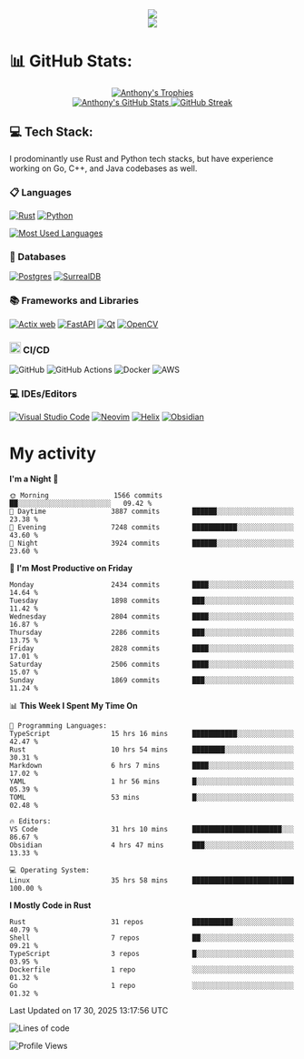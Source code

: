 
<!--profile banner-->
<div align="center">
  <img src="https://svg-banners.vercel.app/api?type=typeWriter&text1=Anthony%20Rubick&width=800&height=150" />
</div>

<!--profile views-->
<div align="center">
  <a href="https://u8views.com/github/AnthonyMichaelTDM">
    <img src="https://u8views.com/api/v1/github/profiles/68485672/views/day-week-month-total-count.svg">
  </a>
</div>

# 📊 GitHub Stats:

<!--trophies https://github.com/ryo-ma/github-profile-trophy -->
<div align="center"> 
  <a href="https://github.com/ryo-ma/github-profile-trophy">
    <picture>
      <source
        srcset="https://github-profile-trophy.vercel.app/?username=anthonymichaeltdm&theme=gitdimmed&no-frame=true&no-bg=true&column=-1"
        media="(prefers-color-scheme: dark)"
      />
      <source
        srcset="https://github-profile-trophy.vercel.app/?username=anthonymichaeltdm&theme=_____&no-frame=true&no-bg=true&column=-1"
        media="(prefers-color-scheme: light), (prefers-color-scheme: no-preference)"
      />
      <img src="https://github-profile-trophy.vercel.app/?username=anthonymichaeltdm&theme=gitdimmed&no-frame=true&no-bg=true&column=-1" alt="Anthony's Trophies" />
    </picture>
  </a>
</div>

<div align="center">
  <a href="https://github.com/anuraghazra/github-readme-stats">
    <picture>
      <source
        srcset="https://github-readme-stats.vercel.app/api?username=anthonymichaeltdm&show_icons=true&locale=en&theme=github_dark_dimmed&count_private=true&hide_border=true&include_all_commits=true"
        media="(prefers-color-scheme: dark)"
      />
      <source
        srcset="https://github-readme-stats.vercel.app/api?username=anthonymichaeltdm&show_icons=true&locale=en&theme=___&count_private=true&hide_border=true&include_all_commits=true"
        media="(prefers-color-scheme: light), (prefers-color-scheme: no-preference)"
      />
      <img src="https://github-readme-stats.vercel.app/api?username=anthonymichaeltdm&show_icons=true&locale=en&theme=github_dark_dimmed&count_private=true&hide_border=true&include_all_commits=true" alt="Anthony's GitHub Stats" />
    </picture>
  </a>
  
  <!--streak https://git.io/streak-stats -->
  <a href="https://git.io/streak-stats">
    <picture>
      <source
        srcset="https://streak-stats.demolab.com?user=AnthonyMichaelTDM&theme=github_dark_dimmed&hide_border=true"
        media="(prefers-color-scheme: dark)"
      />
      <source
        srcset="https://streak-stats.demolab.com?user=AnthonyMichaelTDM&theme=_____&hide_border=true"
        media="(prefers-color-scheme: light), (prefers-color-scheme: no-preference)"
      />
      <img src="https://streak-stats.demolab.com?user=AnthonyMichaelTDM&theme=github_dark_dimmed&hide_border=true" alt="GitHub Streak" />
    </picture>
  </a>
</div>

<!--favorite languages and tools, and most used langs-->
## 💻 Tech Stack:

I prodominantly use Rust and Python tech stacks, but have experience working on Go, C++, and Java codebases as well.

### 📋 Languages

[![Rust](https://img.shields.io/badge/rust-%23000000.svg?style=for-the-badge&logo=rust&logoColor=white)](https://rust-lang.org/)
[![Python](https://img.shields.io/badge/python-3670A0?style=for-the-badge&logo=python&logoColor=ffdd54)](https://www.python.org/)

<!--most used languages-->
  <a href="https://github.com/anuraghazra/github-readme-stats">
    <picture>
      <source
        srcset="https://github-readme-stats.vercel.app/api/top-langs?username=anthonymichaeltdm&show_icons=true&locale=en&layout=compact&theme=github_dark_dimmed&count_private=true&size_weight=0.5&count_weight=0.5&hide_border=true"
        media="(prefers-color-scheme: dark)"
      />
      <source
        srcset="https://github-readme-stats.vercel.app/api/top-langs?username=anthonymichaeltdm&show_icons=true&locale=en&layout=compact&theme=____&langs_count=8&count_private=true&size_weight=0.5&count_weight=0.5&hide_border=true"
        media="(prefers-color-scheme: light), (prefers-color-scheme: no-preference)"
      />
      <img src="https://github-readme-stats.vercel.app/api/top-langs?username=anthonymichaeltdm&show_icons=true&locale=en&layout=compact&theme=github_dark_dimmed&count_private=true&size_weight=0.5&count_weight=0.5&hide_border=true" alt="Most Used Languages" />
    </picture>
  </a>

### 💾 Databases

[![Postgres](https://img.shields.io/badge/postgres-%23316192.svg?style=for-the-badge&logo=postgresql&logoColor=white)](https://www.postgresql.org/)
[![SurrealDB](https://img.shields.io/badge/SurrealDB-FF00A0?style=for-the-badge&logo=surrealdb&logoColor=white)](https://surrealdb.com/)

### 📚 Frameworks and Libraries

[![Actix web](https://img.shields.io/badge/Actix-000?logo=actix&logoColor=fff&style=for-the-badge)](https://actix.rs/)
[![FastAPI](https://img.shields.io/badge/FastAPI-005571?style=for-the-badge&logo=fastapi)](https://fastapi.tiangolo.com/)
[![Qt](https://img.shields.io/badge/Qt-%23217346.svg?style=for-the-badge&logo=Qt&logoColor=white)](https://www.qt.io/)
[![OpenCV](https://img.shields.io/badge/opencv-%23white.svg?style=for-the-badge&logo=opencv&logoColor=white)](https://opencv.org/)

### <code><img width="20" src="https://user-images.githubusercontent.com/25181517/183868728-b2e11072-00a5-47e2-8a4e-4ebbb2b8c554.png" alt="CI/CD" title="CI/CD"/></code> CI/CD

![GitHub](https://img.shields.io/badge/GitHub-181717?logo=github&logoColor=fff&style=for-the-badge)
![GitHub Actions](https://img.shields.io/badge/github%20actions-%232671E5.svg?style=for-the-badge&logo=githubactions&logoColor=white)
![Docker](https://img.shields.io/badge/Docker-2496ED?logo=docker&logoColor=fff&style=for-the-badge)
![AWS](https://img.shields.io/badge/AWS-%23FF9900.svg?style=for-the-badge&logo=amazon-aws&logoColor=white)

### 💻 IDEs/Editors

[![Visual Studio Code](https://img.shields.io/badge/Visual%20Studio%20Code-0078d7.svg?style=for-the-badge&logo=visual-studio-code&logoColor=white)](https://code.visualstudio.com/download)
[![Neovim](https://img.shields.io/badge/NeoVim-%2357A143.svg?&style=for-the-badge&logo=neovim&logoColor=white)](https://neovim.io/)
[![Helix](https://img.shields.io/badge/Helix-%2328153e.svg?style=for-the-badge&logo=helix&logoColor=white)](https://helix-editor.com/)
[![Obsidian](https://img.shields.io/badge/Obsidian-%23483699.svg?style=for-the-badge&logo=obsidian&logoColor=white)](https://obsidian.md/)

# My activity

<!--START_SECTION:activity-->

<!--END_SECTION:activity-->

<!-- weekly activity https://github.com/AnthonyMichaelTDM/waka-readme-stats -->
<!--START_SECTION:waka-->
**I'm a Night 🦉** 

```text
🌞 Morning                1566 commits        ██░░░░░░░░░░░░░░░░░░░░░░░   09.42 % 
🌆 Daytime                3887 commits        ██████░░░░░░░░░░░░░░░░░░░   23.38 % 
🌃 Evening                7248 commits        ███████████░░░░░░░░░░░░░░   43.60 % 
🌙 Night                  3924 commits        ██████░░░░░░░░░░░░░░░░░░░   23.60 % 
```
📅 **I'm Most Productive on Friday** 

```text
Monday                   2434 commits        ████░░░░░░░░░░░░░░░░░░░░░   14.64 % 
Tuesday                  1898 commits        ███░░░░░░░░░░░░░░░░░░░░░░   11.42 % 
Wednesday                2804 commits        ████░░░░░░░░░░░░░░░░░░░░░   16.87 % 
Thursday                 2286 commits        ███░░░░░░░░░░░░░░░░░░░░░░   13.75 % 
Friday                   2828 commits        ████░░░░░░░░░░░░░░░░░░░░░   17.01 % 
Saturday                 2506 commits        ████░░░░░░░░░░░░░░░░░░░░░   15.07 % 
Sunday                   1869 commits        ███░░░░░░░░░░░░░░░░░░░░░░   11.24 % 
```


📊 **This Week I Spent My Time On** 

```text
💬 Programming Languages: 
TypeScript               15 hrs 16 mins      ███████████░░░░░░░░░░░░░░   42.47 % 
Rust                     10 hrs 54 mins      ████████░░░░░░░░░░░░░░░░░   30.31 % 
Markdown                 6 hrs 7 mins        ████░░░░░░░░░░░░░░░░░░░░░   17.02 % 
YAML                     1 hr 56 mins        █░░░░░░░░░░░░░░░░░░░░░░░░   05.39 % 
TOML                     53 mins             █░░░░░░░░░░░░░░░░░░░░░░░░   02.48 % 

🔥 Editors: 
VS Code                  31 hrs 10 mins      ██████████████████████░░░   86.67 % 
Obsidian                 4 hrs 47 mins       ███░░░░░░░░░░░░░░░░░░░░░░   13.33 % 

💻 Operating System: 
Linux                    35 hrs 58 mins      █████████████████████████   100.00 % 
```

**I Mostly Code in Rust** 

```text
Rust                     31 repos            ██████████░░░░░░░░░░░░░░░   40.79 % 
Shell                    7 repos             ██░░░░░░░░░░░░░░░░░░░░░░░   09.21 % 
TypeScript               3 repos             █░░░░░░░░░░░░░░░░░░░░░░░░   03.95 % 
Dockerfile               1 repo              ░░░░░░░░░░░░░░░░░░░░░░░░░   01.32 % 
Go                       1 repo              ░░░░░░░░░░░░░░░░░░░░░░░░░   01.32 % 
```




 Last Updated on 17 30, 2025 13:17:56 UTC
<!--END_SECTION:waka-->

<!--START_SECTION:loc-->
![Lines of code](https://img.shields.io/badge/From%20Hello%20World%20I%27ve%20Written-13.3%20million%20lines%20of%20code-blue)


<!--END_SECTION:loc-->

![Profile Views](https://komarev.com/ghpvc/?username=anthonymichaeltdm&label=Profile%20views&color=0e75b6&style=flat)


